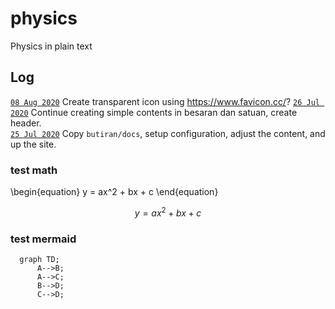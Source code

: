 # physics
Physics in plain text

## Log
[`08 Aug 2020`]() Create transparent icon using https://www.favicon.cc/?
[`26 Jul 2020`]() Continue creating simple contents in besaran dan satuan, create header. <br />
[`25 Jul 2020`]() Copy `butiran/docs`, setup configuration, adjust the content, and up the site. <br />

### test math
\begin{equation}
y = ax^2 + bx + c
\end{equation}

```math
y = ax^2 + bx + c
```

### test mermaid
```mermaid
  graph TD;
      A-->B;
      A-->C;
      B-->D;
      C-->D;
```
